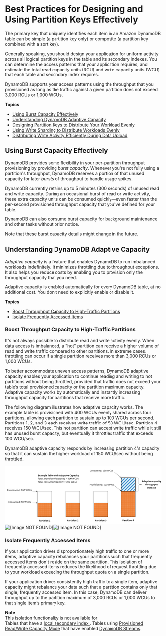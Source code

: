# Best Practices for Designing and Using Partition Keys Effectively<a name="bp-partition-key-design"></a>

The primary key that uniquely identifies each item in an Amazon DynamoDB table can be simple \(a partition key only\) or composite \(a partition key combined with a sort key\)\. 

Generally speaking, you should design your application for uniform activity across all logical partition keys in the table and its secondary indexes\. You can determine the access patterns that your application requires, and estimate the total read capacity units \(RCU\) and write capacity units \(WCU\) that each table and secondary index requires\. 

DynamoDB supports your access patterns using the throughput that you provisioned as long as the traffic against a given partition does not exceed 3,000 RCUs or 1,000 WCUs\.

**Topics**
+ [Using Burst Capacity Effectively](#bp-partition-key-throughput-bursting)
+ [Understanding DynamoDB Adaptive Capacity](#bp-partition-key-partitions-adaptive)
+ [Designing Partition Keys to Distribute Your Workload Evenly](bp-partition-key-uniform-load.md)
+ [Using Write Sharding to Distribute Workloads Evenly](bp-partition-key-sharding.md)
+ [Distributing Write Activity Efficiently During Data Upload](bp-partition-key-data-upload.md)

## Using Burst Capacity Effectively<a name="bp-partition-key-throughput-bursting"></a>

DynamoDB provides some flexibility in your per\-partition throughput provisioning by providing *burst capacity*\. Whenever you're not fully using a partition's throughput, DynamoDB reserves a portion of that unused capacity for later *bursts* of throughput to handle usage spikes\.

DynamoDB currently retains up to 5 minutes \(300 seconds\) of unused read and write capacity\. During an occasional burst of read or write activity, these extra capacity units can be consumed quickly—even faster than the per\-second provisioned throughput capacity that you've defined for your table\.

DynamoDB can also consume burst capacity for background maintenance and other tasks without prior notice\.

Note that these burst capacity details might change in the future\.

## Understanding DynamoDB Adaptive Capacity<a name="bp-partition-key-partitions-adaptive"></a>

*Adaptive capacity* is a feature that enables DynamoDB to run imbalanced workloads indefinitely\. It minimizes throttling due to throughput exceptions\. It also helps you reduce costs by enabling you to provision only the throughput capacity that you need\.

Adaptive capacity is enabled automatically for every DynamoDB table, at no additional cost\. You don't need to explicitly enable or disable it\.

**Topics**
+ [Boost Throughput Capacity to High\-Traffic Partitions](#bp-partition-key-partitions-adaptive-boost)
+ [Isolate Frequently Accessed Items](#bp-partition-key-partitions-adaptive-split)

### Boost Throughput Capacity to High\-Traffic Partitions<a name="bp-partition-key-partitions-adaptive-boost"></a>

It's not always possible to distribute read and write activity evenly\. When data access is imbalanced, a "hot" partition can receive a higher volume of read and write traffic compared to other partitions\. In extreme cases, throttling can occur if a single partition receives more than 3,000 RCUs or 1,000 WCUs\.

 To better accommodate uneven access patterns, DynamoDB adaptive capacity enables your application to continue reading and writing to hot partitions without being throttled, provided that traffic does not exceed your table’s total provisioned capacity or the partition maximum capacity\. Adaptive capacity works by automatically and instantly increasing throughput capacity for partitions that receive more traffic\. 

The following diagram illustrates how adaptive capacity works\. The example table is provisioned with 400 WCUs evenly shared across four partitions, allowing each partition to sustain up to 100 WCUs per second\. Partitions 1, 2, and 3 each receives write traffic of 50 WCU/sec\. Partition 4 receives 150 WCU/sec\. This hot partition can accept write traffic while it still has unused burst capacity, but eventually it throttles traffic that exceeds 100 WCU/sec\.

DynamoDB adaptive capacity responds by increasing partition 4's capacity so that it can sustain the higher workload of 150 WCU/sec without being throttled\.

![\[Image NOT FOUND\]](./images/adaptive-capacity.png)![\[Image NOT FOUND\]](./)![\[Image NOT FOUND\]](./)

### Isolate Frequently Accessed Items<a name="bp-partition-key-partitions-adaptive-split"></a>

If your application drives disproportionately high traffic to one or more items, adaptive capacity rebalances your partitions such that frequently accessed items don't reside on the same partition\. This isolation of frequently accessed items reduces the likelihood of request throttling due to your workload exceeding the throughput quota on a single partition\. 

 If your application drives consistently high traffic to a single item, adaptive capacity might rebalance your data such that a partition contains only that single, frequently accessed item\. In this case, DynamoDB can deliver throughput up to the partition maximum of 3,000 RCUs or 1,000 WCUs to that single item’s primary key\.

**Note**  
This isolation functionality is not available for  
Tables that have a [local secondary index ](https://docs.aws.amazon.com/amazondynamodb/latest/developerguide/LSI.html)\.
Tables using [Provisioned Read/Write Capacity Mode](https://docs.aws.amazon.com/amazondynamodb/latest/developerguide/HowItWorks.ReadWriteCapacityMode.html#HowItWorks.ProvisionedThroughput.Manual) that have enabled [DynamoDB Streams](https://docs.aws.amazon.com/amazondynamodb/latest/developerguide/Streams.html)\.